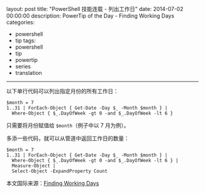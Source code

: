 ﻿layout: post
title: "PowerShell 技能连载 - 列出工作日"
date: 2014-07-02 00:00:00
description: PowerTip of the Day - Finding Working Days
categories:
- powershell
- tip
tags:
- powershell
- tip
- powertip
- series
- translation
---
以下单行代码可以列出指定月份的所有工作日：

    $month = 7
    1..31 | ForEach-Object { Get-Date -Day $_ -Month $month } | 
      Where-Object { $_.DayOfWeek -gt 0 -and $_.DayOfWeek -lt 6 }
    

只需要将月份赋值给 `$month`（例子中以 7 月为例）。

多添一些代码，就可以从管道中返回工作日的数量：

    $month = 7
    1..31 | ForEach-Object { Get-Date -Day $_ -Month $month } | 
      Where-Object { $_.DayOfWeek -gt 0 -and $_.DayOfWeek -lt 6 } | 
      Measure-Object |
      Select-Object -ExpandProperty Count

<!--more-->
本文国际来源：[Finding Working Days](http://community.idera.com/powershell/powertips/b/tips/posts/finding-working-days)
